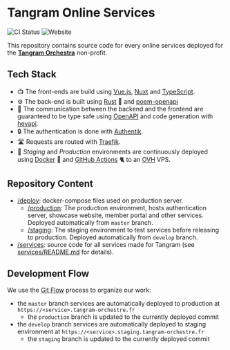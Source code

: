 # Tangram Online Services

![CI Status](https://github.com/tangram-orchestre/showcase-website/actions/workflows/ci.yml/badge.svg)
![Website](https://img.shields.io/badge/Showcase_Website-Online-blue?link=https://www.tangram-orchestre.fr)

This repository contains source code for every online services deployed for the [**Tangram Orchestra**](https://www.tangram-orchestre.fr) non-profit.

## Tech Stack

- 📺 The front-ends are build using [Vue.js](https://vuejs.org/), [Nuxt](https://nuxt.com/) and [TypeScript](https://www.typescriptlang.org/).
- ⚙️ The back-end is built using [Rust](https://www.rust-lang.org/) 🦀 and [poem-openapi](https://crates.io/crates/poem-openapi)
- 🔀 The communication between the backend and the frontend are guaranteed to be type safe using [OpenAPI](https://swagger.io/specification/) and code generation with [heyapi](https://heyapi.dev/).
- 🔒 The authentication is done with [Authentik](https://goauthentik.io/).
- 🛣️ Requests are routed with [Traefik](https://doc.traefik.io/traefik/).
- 🔄 _Staging_ and _Production_ environments are continuously deployed using [Docker](https://www.docker.com/) 🐳 and [GitHub Actions](https://github.com/features/actions) 🐈 to an [OVH](https://www.ovhcloud.com) VPS.

## Repository Content

- [/deploy](deploy): docker-compose files used on production server.
  - [/production](deploy/production/): The production environment, hosts authentication server, showcase website, member portal and other services. Deployed automatically from `master` branch.
  - [/staging](deploy/staging/): The staging environment to test services before releasing to production. Deployed automatically from `develop` branch.
- [/services](services): source code for all services made for Tangram (see [services/README.md](services/README.md) for details).

## Development Flow

We use the [Git Flow](https://www.atlassian.com/git/tutorials/comparing-workflows/gitflow-workflow) process to organize our work:
 - the `master` branch services are automatically deployed to production at `https://<service>.tangram-orchestre.fr`
   - the `production` branch is updated to the currently deployed commit
 - the `develop` branch services are automatically deployed to staging environment at `https://<service>.staging.tangram-orchestre.fr`
   - the `staging` branch is updated to the currently deployed commit
